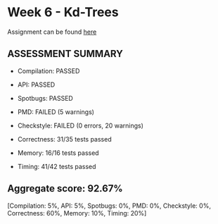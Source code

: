 # Week 6 - Kd-Trees

Assignment can be found [here](https://coursera.cs.princeton.edu/algs4/assignments/kdtree/specification.php)


## ASSESSMENT SUMMARY

- Compilation:  PASSED
- API:          PASSED

- Spotbugs:     PASSED
- PMD:          FAILED (5 warnings)
- Checkstyle:   FAILED (0 errors, 20 warnings)

- Correctness:  31/35 tests passed
- Memory:       16/16 tests passed
- Timing:       41/42 tests passed

## Aggregate score: 92.67%

[Compilation: 5%, API: 5%, Spotbugs: 0%, PMD: 0%, Checkstyle: 0%, Correctness: 60%, Memory: 10%, Timing: 20%]

